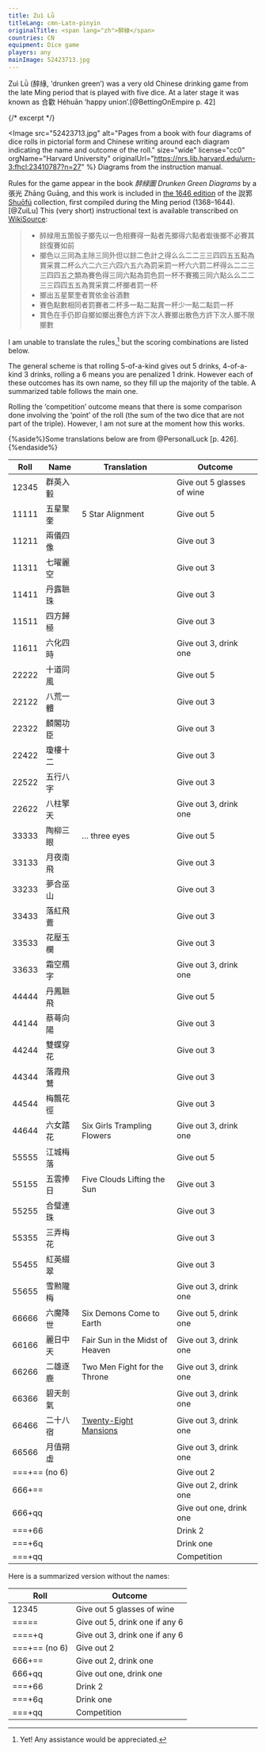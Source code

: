 ```yaml
---
title: Zuì Lǜ
titleLang: cmn-Latn-pinyin
originalTitle: <span lang="zh">醉綠</span>
countries: CN
equipment: Dice game
players: any
mainImage: 52423713.jpg
---
```


<p class="lead">
<span lang="cmn-Latn-pinyin" class="noun aka">Zuì Lǜ</span> (<span lang="zh" class="aka">醉綠</span>, ‘drunken green’) was a very old Chinese drinking game from the late Ming period that is played with five dice. At a later stage it was known as <span lang="zh" class="aka">合歡</span> <span lang="cmn-Latn-pinyin" class="noun aka">Héhuān</span> ‘happy union’.[@BettingOnEmpire p. 42]
</p>

{/* excerpt */}

<Image src="52423713.jpg" alt="Pages from a book with four diagrams of dice rolls in pictorial form and Chinese writing around each diagram indicating the name and outcome of the roll."
    size="wide"
    license="cc0"
    orgName="Harvard University"
    originalUrl="https://nrs.lib.harvard.edu/urn-3:fhcl:23410787?n=27"
    %}
Diagrams from the instruction manual.
</Image>

Rules for the game appear in the book <cite lang="zh">醉緑圖</cite> <cite>Drunken Green Diagrams</cite> by a <span lang="zh">張光</span> <span lang="cmn-Latn-pinyin" class="noun">Zhāng Guāng</span>, and this work is included in [the 1646 edition](https://curiosity.lib.harvard.edu/chinese-rare-books/catalog/49-990067678380203941) of the <span lang="zh">說郛</span> [<span lang="cmn-Latn-pinyin" class="noun">Shuōfú</span>](http://www.chinaknowledge.de/Literature/Diverse/shuofu.html) collection, first compiled during the Ming period (1368–1644).[@ZuiLu] This (very short) instructional text is available transcribed on [WikiSource](https://zh.wikisource.org/wiki/%E8%AA%AC%E9%83%9B_(%E5%9B%9B%E5%BA%AB%E5%85%A8%E6%9B%B8%E6%9C%AC)/%E5%8D%B7102#%E9%86%89%E7%B7%91%E5%9C%96):

<blockquote lang="zh">
<ul>
<li>醉緑用五箇骰子擲先以一色相賽得一點者先擲得六點者㝡後擲不必賽其餘復賽如前</li>
<li>擲色以三同為主除三同外但以餘二色計之得么么二二三三四四五五點為賞采賞二杯么六二六三六四六五六為罰采罰一杯六六罰二杯得么二二三三四四五之類為賽色得三同六點為罰色罰一杯不賽獨三同六點么么二二三三四四五五為賞采賞二杯擲者罰一杯</li>
<li>擲出五星聚奎者賞依金谷酒數</li>
<li>賽色點數相同者罰賽者二杯多一點二點賞一杯少一點二點罰一杯</li>
<li>賞色在手仍即自擲如擲出賽色方許下次人賽擲出散色方許下次人擲不限擲數</li>
</ul>
</blockquote>


I am unable to translate the rules,[^fn0] but the scoring combinations are listed below.

[^fn0]: Yet! Any assistance would be appreciated.

The general scheme is that rolling 5-of-a-kind gives out 5 drinks, 4-of-a-kind 3 drinks, rolling a 6 means you are penalized 1 drink. However each of these outcomes has its own name, so they fill up the majority of the table. A summarized table follows the main one.

Rolling the ‘competition’ outcome means that there is some comparison done involving the ‘point’ of the roll (the sum of the two dice that are not part of the triple). However, I am not sure at the moment how this works.

{%aside%}Some translations below are from @PersonalLuck [p. 426].{%endaside%}

<table>
<thead>
<tr>
<th>Roll</th>
<th>Name</th>
<th>Translation</th>
<th>Outcome</th>
</tr>
</thead>
<tbody>
<tr>
<td><Dice type="chinese">12345</Dice></td>
<td><span lang="zh">群英入轂</span></td>
<td></td>
<td>Give out 5 glasses of wine</td>
</tr>
<tr>
<td><Dice type="chinese">11111</Dice></td>
<td><span lang="zh">五星聚奎</span></td>
<td>5 Star Alignment</td>
<td>Give out 5</td>
</tr>
<tr>
<td><Dice type="chinese">11211</Dice></td>
<td><span lang="zh">兩儀四像</span></td>
<td></td>
<td>Give out 3</td>
</tr>
<tr>
<td><Dice type="chinese">11311</Dice></td>
<td><span lang="zh">七曜麗空</span></td>
<td></td>
<td>Give out 3</td>
</tr>
<tr>
<td><Dice type="chinese">11411</Dice></td>
<td><span lang="zh">丹露聮珠</span></td>
<td></td>
<td>Give out 3</td>
</tr>
<tr>
<td><Dice type="chinese">11511</Dice></td>
<td><span lang="zh">四方歸極</span></td>
<td></td>
<td>Give out 3</td>
</tr>
<tr>
<td><Dice type="chinese">11611</Dice></td>
<td><span lang="zh">六化四時</span></td>
<td></td>
<td>Give out 3, drink one</td>
</tr>
<tr>
<td><Dice type="chinese">22222</Dice></td>
<td><span lang="zh">十道同風</span></td>
<td></td>
<td>Give out 5</td>
</tr>
<tr>
<td><Dice type="chinese">22122</Dice></td>
<td><span lang="zh">八荒一體</span></td>
<td></td>
<td>Give out 3</td>
</tr>
<tr>
<td><Dice type="chinese">22322</Dice></td>
<td><span lang="zh">麟閣功臣</span></td>
<td></td>
<td>Give out 3</td>
</tr>
<tr>
<td><Dice type="chinese">22422</Dice></td>
<td><span lang="zh">瓊樓十二</span></td>
<td></td>
<td>Give out 3</td>
</tr>
<tr>
<td><Dice type="chinese">22522</Dice></td>
<td><span lang="zh">五行八字</span></td>
<td></td>
<td>Give out 3</td>
</tr>
<tr>
<td><Dice type="chinese">22622</Dice></td>
<td><span lang="zh">八柱擎天</span></td>
<td></td>
<td>Give out 3, drink one</td>
</tr>
<tr>
<td><Dice type="chinese">33333</Dice></td>
<td><span lang="zh">陶柳三眼</span></td>
<td>… three eyes</td>
<td>Give out 5</td>
</tr>
<tr>
<td><Dice type="chinese">33133</Dice></td>
<td><span lang="zh">月夜南飛</span></td>
<td></td>
<td>Give out 3</td>
</tr>
<tr>
<td><Dice type="chinese">33233</Dice></td>
<td><span lang="zh">夢合巫山</span></td>
<td></td>
<td>Give out 3</td>
</tr>
<tr>
<td><Dice type="chinese">33433</Dice></td>
<td><span lang="zh">落紅飛鷰</span></td>
<td></td>
<td>Give out 3</td>
</tr>
<tr>
<td><Dice type="chinese">33533</Dice></td>
<td><span lang="zh">花壓玉欄</span></td>
<td></td>
<td>Give out 3</td>
</tr>
<tr>
<td><Dice type="chinese">33633</Dice></td>
<td><span lang="zh">霜空鴈字</span></td>
<td></td>
<td>Give out 3, drink one</td>
</tr>
<tr>
<td><Dice type="chinese">44444</Dice></td>
<td><span lang="zh">丹鳳聮飛</span></td>
<td></td>
<td>Give out 5</td>
</tr>
<tr>
<td><Dice type="chinese">44144</Dice></td>
<td><span lang="zh">蔡蕚向陽</span></td>
<td></td>
<td>Give out 3</td>
</tr>
<tr>
<td><Dice type="chinese">44244</Dice></td>
<td><span lang="zh">雙蝶穿花</span></td>
<td></td>
<td>Give out 3</td>
</tr>
<tr>
<td><Dice type="chinese">44344</Dice></td>
<td><span lang="zh">落霞飛鶩</span></td>
<td></td>
<td>Give out 3</td>
</tr>
<tr>
<td><Dice type="chinese">44544</Dice></td>
<td><span lang="zh">梅飄花徑</span></td>
<td></td>
<td>Give out 3</td>
</tr>
<tr>
<td><Dice type="chinese">44644</Dice></td>
<td><span lang="zh">六女踏花</span></td>
<td>Six Girls Trampling Flowers</td>
<td>Give out 3, drink one</td>
</tr>
<tr>
<td><Dice type="chinese">55555</Dice></td>
<td><span lang="zh">江城梅落</span></td>
<td></td>
<td>Give out 5</td>
</tr>
<tr>
<td><Dice type="chinese">55155</Dice></td>
<td><span lang="zh">五雲捧日</span></td>
<td>Five Clouds Lifting the Sun</td>
<td>Give out 3</td>
</tr>
<tr>
<td><Dice type="chinese">55255</Dice></td>
<td><span lang="zh">合璧連珠</span></td>
<td></td>
<td>Give out 3</td>
</tr>
<tr>
<td><Dice type="chinese">55355</Dice></td>
<td><span lang="zh">三弄梅花</span></td>
<td></td>
<td>Give out 3</td>
</tr>
<tr>
<td><Dice type="chinese">55455</Dice></td>
<td><span lang="zh">紅英綴翠</span></td>
<td></td>
<td>Give out 3</td>
</tr>
<tr>
<td><Dice type="chinese">55655</Dice></td>
<td><span lang="zh">雪㸃隴梅</span></td>
<td></td>
<td>Give out 3, drink one</td>
</tr>
<tr>
<td><Dice type="chinese">66666</Dice></td>
<td><span lang="zh">六魔降世</span></td>
<td>Six Demons Come to Earth</td>
<td>Give out 5, drink one</td>
</tr>
<tr>
<td><Dice type="chinese">66166</Dice></td>
<td><span lang="zh">麗日中天</span></td>
<td>Fair Sun in the Midst of Heaven</td>
<td>Give out 3, drink one</td>
</tr>
<tr>
<td><Dice type="chinese">66266</Dice></td>
<td><span lang="zh">二雄逐鹿</span></td>
<td>Two Men Fight for the Throne</td>
<td>Give out 3, drink one</td>
</tr>
<tr>
<td><Dice type="chinese">66366</Dice></td>
<td><span lang="zh">碧天劍氣</span></td>
<td></td>
<td>Give out 3, drink one</td>
</tr>
<tr>
<td><Dice type="chinese">66466</Dice></td>
<td><span lang="zh">二十八宿</span></td>
<td><a href="https://en.wikipedia.org/wiki/Twenty-Eight_Mansions">Twenty-Eight Mansions</a></td>
<td>Give out 3, drink one</td>
</tr>
<tr>
<td><Dice type="chinese">66566</Dice></td>
<td><span lang="zh">月值朔虛</span></td>
<td></td>
<td>Give out 3, drink one</td>
</tr>
<tr>
<td colspan="3"><Dice type="chinese">===</Dice>+<Dice type="chinese">==</Dice> (no <Dice type="chinese">6</Dice>)</td>
<td>Give out 2</td>
</tr>
<tr>
<td colspan="3"><Dice type="chinese">666</Dice>+<Dice type="chinese">==</Dice></td>
<td>Give out 2, drink one</td>
</tr>
<tr>
<td colspan="3"><Dice type="chinese">666</Dice>+<Dice type="chinese">qq</Dice></td>
<td>Give out one, drink one</td>
</tr>
<tr>
<td colspan="3"><Dice type="chinese">===</Dice>+<Dice type="chinese">66</Dice></td>
<td>Drink 2</td>
</tr>
<tr>
<td colspan="3"><Dice type="chinese">===</Dice>+<Dice type="chinese">6q</Dice></td>
<td>Drink one</td>
</tr>
<tr>
<td colspan="3"><Dice type="chinese">===</Dice>+<Dice type="chinese">qq</Dice></td>
<td>Competition</td>
</tr>
</tbody>
</table>

Here is a summarized version without the names:

<table>
<thead>
<tr>
<th>Roll</th>
<th>Outcome</th>
</tr>
</thead>
<tbody>
<tr>
<td><Dice type="chinese">12345</Dice></td>
<td>Give out 5 glasses of wine</td>
</tr>
<tr>
<td><Dice type="chinese">=====</Dice></td>
<td>Give out 5, drink one if any <Dice type="chinese">6</Dice></td>
</tr>
<tr>
<td><Dice type="chinese">====</Dice>+<Dice type="chinese">q</Dice></td>
<td>Give out 3, drink one if any <Dice type="chinese">6</Dice></td>
</tr>
<tr>
<td><Dice type="chinese">===</Dice>+<Dice type="chinese">==</Dice> (no <Dice type="chinese">6</Dice>)</td>
<td>Give out 2</td>
</tr>
<tr>
<td><Dice type="chinese">666</Dice>+<Dice type="chinese">==</Dice></td>
<td>Give out 2, drink one</td>
</tr>
<tr>
<td><Dice type="chinese">666</Dice>+<Dice type="chinese">qq</Dice></td>
<td>Give out one, drink one</td>
</tr>
<tr>
<td><Dice type="chinese">===</Dice>+<Dice type="chinese">66</Dice></td>
<td>Drink 2</td>
</tr>
<tr>
<td><Dice type="chinese">===</Dice>+<Dice type="chinese">6q</Dice></td>
<td>Drink one</td>
</tr>
<tr>
<td><Dice type="chinese">===</Dice>+<Dice type="chinese">qq</Dice></td>
<td>Competition</td>
</tr>
</tbody>
</table>

